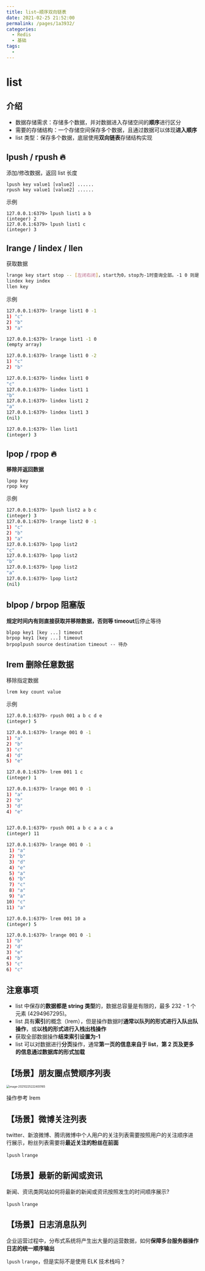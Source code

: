 ```yaml
---
title: list—顺序双向链表
date: 2021-02-25 21:52:00
permalink: /pages/1a3932/
categories:
  - Redis
  - 基础
tags:
  -
---
```


# list

## 介绍

- 数据存储需求：存储多个数据，并对数据进入存储空间的**顺序**进行区分
- 需要的存储结构：一个存储空间保存多个数据，且通过数据可以体现**进入顺序**
- list 类型：保存多个数据，底层使用**双向链表**存储结构实现

## lpush / rpush 🔥

添加/修改数据，返回 list 长度

```
lpush key value1 [value2] ......
rpush key value1 [value2] ......
```

示例

```
127.0.0.1:6379> lpush list1 a b
(integer) 2
127.0.0.1:6379> lpush list1 c
(integer) 3
```

## lrange / lindex / llen

获取数据

```bash
lrange key start stop -- [左闭右闭]，start为0，stop为-1时查询全部。-1 0 则是 empty。0 -2 则是0 -1减掉后面的1个
lindex key index
llen key
```

示例

```bash
127.0.0.1:6379> lrange list1 0 -1
1) "c"
2) "b"
3) "a"

127.0.0.1:6379> lrange list1 -1 0
(empty array)

127.0.0.1:6379> lrange list1 0 -2
1) "c"
2) "b"
```

```bash
127.0.0.1:6379> lindex list1 0
"c"
127.0.0.1:6379> lindex list1 1
"b"
127.0.0.1:6379> lindex list1 2
"a"
127.0.0.1:6379> lindex list1 3
(nil)
```

```bash
127.0.0.1:6379> llen list1
(integer) 3
```

## lpop / rpop 🔥

**移除并返回数据**

```
lpop key
rpop key
```

示例

```bash
127.0.0.1:6379> lpush list2 a b c
(integer) 3
127.0.0.1:6379> lrange list2 0 -1
1) "c"
2) "b"
3) "a"
127.0.0.1:6379> lpop list2
"c"
127.0.0.1:6379> lpop list2
"b"
127.0.0.1:6379> lpop list2
"a"
127.0.0.1:6379> lpop list2
(nil)
```

## blpop / brpop 阻塞版

**规定时间内有则直接获取并移除数据，否则等 timeout**后停止等待

```
blpop key1 [key ...] timeout
brpop key1 [key ...] timeout
brpoplpush source destination timeout -- 待办
```

## lrem 删除任意数据

移除指定数据

```
lrem key count value
```

示例

```bash
127.0.0.1:6379> rpush 001 a b c d e
(integer) 5

127.0.0.1:6379> lrange 001 0 -1
1) "a"
2) "b"
3) "c"
4) "d"
5) "e"

127.0.0.1:6379> lrem 001 1 c
(integer) 1

127.0.0.1:6379> lrange 001 0 -1
1) "a"
2) "b"
3) "d"
4) "e"


127.0.0.1:6379> rpush 001 a b c a a c a
(integer) 11

127.0.0.1:6379> lrange 001 0 -1
 1) "a"
 2) "b"
 3) "d"
 4) "e"
 5) "a"
 6) "b"
 7) "c"
 8) "a"
 9) "a"
10) "c"
11) "a"

127.0.0.1:6379> lrem 001 10 a
(integer) 5

127.0.0.1:6379> lrange 001 0 -1
1) "b"
2) "d"
3) "e"
4) "b"
5) "c"
6) "c"
```



## 注意事项

- list 中保存的**数据都是 string 类型**的，数据总容量是有限的，最多 232 - 1 个元素 (4294967295)。
- list 具有**索引**的概念（lrem），但是操作数据时**通常以队列的形式进行入队出队操作**，或**以栈的形式进行入栈出栈操作**
- 获取全部数据操作**结束索引设置为-1**
- list 可以对数据进行**分页**操作，通常**第一页的信息来自于 list**，**第 2 页及更多的信息通过数据库的形式加载**



## 【场景】朋友圈点赞顺序列表

<img src="../images/image-20210225222400165.png" alt="image-20210225222400165" style="zoom:50%;" />

操作参考 lrem

## 【场景】微博关注列表

twitter、新浪微博、腾讯微博中个人用户的关注列表需要按照用户的关注顺序进行展示，粉丝列表需要将**最近关注的粉丝在前面**

`lpush` `lrange`

## 【场景】最新的新闻或资讯

新闻、资讯类网站如何将最新的新闻或资讯按照发生的时间顺序展示?

`lpush` `lrange`

## 【场景】日志消息队列

企业运营过程中，分布式系统将产生出大量的运营数据，如何**保障多台服务器操作日志的统一顺序输出**

`lpush` `lrange`，但是实际不是使用 ELK 技术栈吗？
